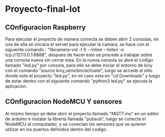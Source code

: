 # Proyecto-final-Iot
## COnfiguracion Raspberry
Para ejecutar el proyecto de manera correcta se deben abrir 2 consolas, en una de ella se iniciara el server para ejecutar la camara, se hace con el siguiente comando : "libcamera-vid -t 0 --inline --listen -o tcp://127.0.0.1:8888", despues de hacer esto se procede a trabajar sobre una consola nueva sin cerrar esta.
En la nueva consola se abre el codigo llamado "led.py" por consola, para ello se debe iniciar el entorno de kivy con el comando "source kivy_venv/bin/activate", luego se accede al sitio donde esta el proyecto "led.py", en mi caso esta en "cd Downloads" y luego de estar dentro con el siguiente comando "python3 led.py" se ejecuta la aplicacion.

## COnfiguracion NodeMCU Y sensores

Al mismo tiempo se debe abrir el proyecto llamado "MQTT.ino" en un editor de arduino e instalar la libreria llamada "pubsub", luego se conecta el NodeMCU al computador, y se conectan los sensores que se quieren utilizar en los puertos definidos dentro del codigo.
